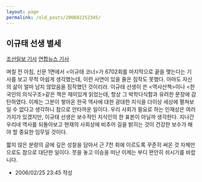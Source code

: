 ```yaml
---
layout: page
permalink: /old_posts/200602252345/
---
```


## 이규태 선생 별세

<a href="http://news.media.daum.net/edition/people/200602/25/chosun/v11826991.html">조선일보 기사</a>
<a href="http://news.media.daum.net/edition/people/200602/25/yonhap/v11827288.html">연합뉴스 기사</a>

며칠 전 아침, 신문 1면에서 <이규태 코너>가 6702회를 마지막으로 끝을 맺는다는 기사를 보고 무척 아쉽게 생각했는데, 이런 사연이 있을 줄은 짐작도 못했다. 아마도 자신의 삶이 얼마 남지 않았음을 짐작했던 것이리라.
이규태 선생이 쓴 <역사산책>이나 <한국인의 의식구조>같은 책은 재미있게 읽었는데, 항상 그 박학다식함과 유려한 문장에 감탄하였다. 이제는 그분이 쌓아온 한국 역사에 대한 광대한 지식을 더이상 세상에 펼쳐보일 수 없다고 생각하니 참으로 안타까운 일이다.
우리 사회가 필요로 하는 인재상은 여러 가지가 있겠지만, 이규태 선생은 보수적인 지식인의 한 표본이 아닐까 생각한다. 지나간 우리네 역사를 되돌아보고 현재의 사회상에 비추어 길을 밝히는 것이 건강한 보수가 해야 할 중요한 임무일 것이다.

짧지 않은 분량의 글에 깊은 성찰을 담아서 근 7천 회에 이르도록 꾸준히 써온 것 자체만으로도 참으로 대단한 일이다.
붓을 놓고 이승을 떠난 이제는 부디 편안히 쉬시기를 바랍니다.




- 2006/02/25 23:45 작성